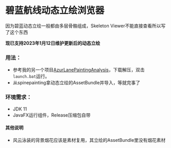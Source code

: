 # 碧蓝航线动态立绘浏览器

因为碧蓝动态立绘一般都由多层骨骼组成，Skeleton Viewer不能直接查看所以写了这个东西

**现已支持2023年1月12日维护更新后的动态立绘**

### 用法：
- 参考我的另一个项目[AzurLanePaintingAnalysis](https://github.com/Deficuet/AzurLanePaintingAnalysis-Kt)，下载解压，双击`launch.bat`运行。
- 从spinepainting拿动态立绘的AssetBundle并导入，等就完事了
### 环境需求：
- JDK 11
- JavaFX运行组件，Release压缩包自带
#### 其他说明
- 风云泳装的背景烟花应该是素材复用，其立绘的AssetBundle里没有烟花素材
